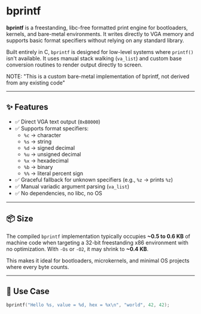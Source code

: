 # bprintf

**bprintf** is a freestanding, libc-free formatted print engine for bootloaders, kernels, and bare-metal environments. It writes directly to VGA memory and supports basic format specifiers without relying on any standard library.

Built entirely in C, `bprintf` is designed for low-level systems where `printf()` isn't available. It uses manual stack walking (`va_list`) and custom base conversion routines to render output directly to screen.

NOTE: "This is a custom bare-metal implementation of bprintf, not derived from any existing code"

---

## ✨ Features

- ✅ Direct VGA text output (`0xB8000`)
- ✅ Supports format specifiers:
  - `%c` → character
  - `%s` → string
  - `%d` → signed decimal
  - `%u` → unsigned decimal
  - `%x` → hexadecimal
  - `%b` → binary
  - `%%` → literal percent sign
- ✅ Graceful fallback for unknown specifiers (e.g., `%z` → prints `%z`)
- ✅ Manual variadic argument parsing (`va_list`)
- ✅ No dependencies, no libc, no OS

---

## 📦 Size

The compiled `bprintf` implementation typically occupies **~0.5 to 0.6 KB** of machine code when targeting a 32-bit freestanding x86 environment with no optimization. With `-Os` or `-O2`, it may shrink to **~0.4 KB**.

This makes it ideal for bootloaders, microkernels, and minimal OS projects where every byte counts.

---

## 🧠 Use Case

```c
bprintf("Hello %s, value = %d, hex = %x\n", "world", 42, 42);
